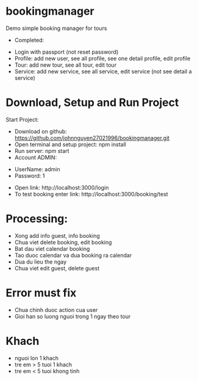 # bookingmanager
Demo simple booking manager for tours
- Completed:
+ Login with passport (not reset password)
+ Profile: add new user, see all profile, see one detail profile, edit profile
+ Tour: add new tour, see all tour, edit tour
+  Service: add new service, see all service, edit service
(not see detail a service)

# Download, Setup and Run Project
Start Project:
- Download on github: https://github.com/johnnguyen27021996/bookingmanager.git
- Open terminal and setup project: npm install
- Run server: npm start
- Account ADMIN: 
+ UserName: admin
+ Password: 1
- Open link: http://localhost:3000/login
- To test booking enter link: http://localhost:3000/booking/test


# Processing:
- Xong add info guest, info booking
- Chua viet delete booking, edit booking
- Bat dau viet calendar booking
- Tao duoc calendar va dua booking ra calendar
- Dua du lieu the ngay
- Chua viet edit guest, delete guest


# Error must fix
- Chua chinh duoc action cua user
- Gioi han so luong nguoi trong 1 ngay theo tour


# Khach
-  nguoi lon 1 khach
-  tre em > 5 tuoi 1 khach
- tre em < 5 tuoi  khong tinh

